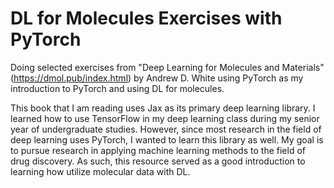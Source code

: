 # DL for Molecules Exercises with PyTorch
Doing selected exercises from "Deep Learning for Molecules and Materials" (https://dmol.pub/index.html) by Andrew D. White using PyTorch as my introduction to PyTorch and using DL for molecules.

This book that I am reading uses Jax as its primary deep learning library. I learned how to use TensorFlow in my deep learning class during my senior year of undergraduate studies. However, since most research in the field of deep learning uses PyTorch, I wanted to learn this library as well. My goal is to pursue research in applying machine learning methods to the field of drug discovery. As such, this resource served as a good introduction to learning how utilize molecular data with DL.
